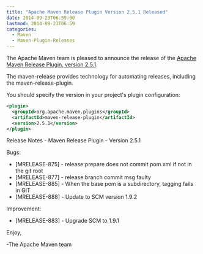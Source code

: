 ```yaml
---
title: "Apache Maven Release Plugin Version 2.5.1 Released"
date: 2014-09-23T06:59:00
lastmod: 2014-09-23T06:59
categories:
  - Maven
  - Maven-Plugin-Releases
---
```

The Apache Maven team is pleased to announce the release of the 
[Apache Maven Release Plugin, version 2.5.1](http://maven.apache.org/plugins/maven-release-plugin/).

The maven-release provides technology for automating releases, including
the maven-release-plugin.

You should specify the version in your project's plugin configuration:

```xml
<plugin>
  <groupId>org.apache.maven.plugins</groupId>
  <artifactId>maven-release-plugin</artifactId>
  <version>2.5.1</version>
</plugin>
```

<!-- more -->

Release Notes - Maven Release Plugin - Version 2.5.1

Bugs:

 * [MRELEASE-875] - release:prepare does not commit pom.xml if not in the git root
 * [MRELEASE-877] - release:branch commit msg faulty
 * [MRELEASE-885] - When the base pom is a subdirectory, tagging fails in GIT
 * [MRELEASE-888] - Update to SCM version 1.9.2

Improvement:

 * [MRELEASE-883] - Upgrade SCM to 1.9.1


Enjoy,

-The Apache Maven team
